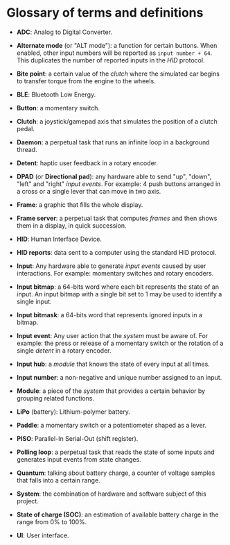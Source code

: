 # Glossary of terms and definitions

- **ADC**: Analog to Digital Converter.

- **Alternate mode** (or "ALT mode"): a function for certain buttons. When enabled, other input numbers will be reported as `input number + 64`. This duplicates the number of reported inputs in the _HID_ protocol.

- **Bite point**: a certain value of the _clutch_ where the simulated car begins to transfer torque from the engine to the wheels.

- **BLE**: Bluetooth Low Energy.

- **Button**: a momentary switch.

- **Clutch**: a joystick/gamepad axis that simulates the position of a clutch pedal.

- **Daemon**: a perpetual task that runs an infinite loop in a background thread.

- **Detent**: haptic user feedback in a rotary encoder.

- **DPAD** (or **Directional pad**): any hardware able to send "up", "down", "left" and "right" _input events_. For example: 4 push buttons arranged in a cross or a single lever that can move in two axis.

- **Frame**: a graphic that fills the whole display.

- **Frame server**: a perpetual task that computes _frames_ and then shows them in a display, in quick succession.

- **HID**: Human Interface Device.

- **HID reports**: data sent to a computer using the standard HID protocol.

- **Input**: Any hardware able to generate _input events_ caused by user interactions. For example: momentary switches and rotary encoders.

- **Input bitmap**: a 64-bits word where each bit represents the state of an input. An input bitmap with a single bit set to 1 may be used to identify a single input.

- **Input bitmask**: a 64-bits word that represents ignored inputs in a bitmap.

- **Input event**: Any user action that the _system_ must be aware of. For example: the press or release of a momentary switch or the rotation of a single _detent_ in a rotary encoder.

- **Input hub**: a _module_ that knows the state of every input at all times.

- **Input number**: a non-negative and unique number assigned to an input.

- **Module**: a piece of the _system_ that provides a certain behavior by grouping related functions.

- **LiPo** (battery): Lithium-polymer battery.

- **Paddle**: a momentary switch or a potentiometer shaped as a lever.

- **PISO**: Parallel-In Serial-Out (shift register).

- **Polling loop**: a perpetual task that reads the state of some inputs and generates input events from state changes.

- **Quantum**: talking about battery charge, a counter of voltage samples that falls into a certain range.

- **System**: the combination of hardware and software subject of this project.

- **State of charge (SOC)**: an estimation of available battery charge in the range from 0% to 100%.

- **UI**: User interface.
